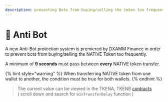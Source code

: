 ```yaml
---
description: preventing Bots from buying/selling the token too frequently
---
```


# 🤖 Anti Bot

A new Anti-Bot protection system is premiered by DXAMM Finance in order to prevent bots from buying/selling the NATIVE Token too frequently.

A minimum of **9 seconds** must pass between **every** NATIVE token transfer.

{% hint style="warning" %}
When transferring NATIVE token from one wallet to another, the condition must be true for both wallets.
{% endhint %}

> The current value can be viewed in the TKENA, TKENB [contracts](../tokenomics/contracts.md)  
> \( scroll down and search for `minTransferDelay` function \)



